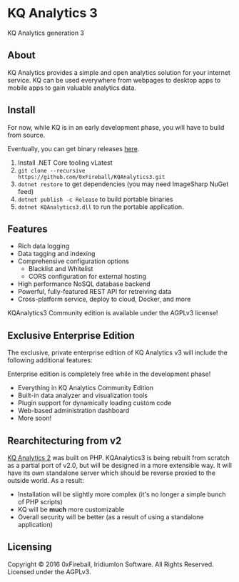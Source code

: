 
# KQ Analytics 3

KQ Analytics generation 3

## About

KQ Analytics provides a simple and open analytics solution for your internet service.
KQ can be used everywhere from webpages to desktop apps to mobile apps to gain valuable analytics data.

## Install

For now, while KQ is in an early development phase, you will have to build
from source.

Eventually, you can get binary releases [here](https://github.com/0xFireball/KQAnalytics3/releases).

1. Install .NET Core tooling vLatest
1. `git clone --recursive https://github.com/0xFireball/KQAnalytics3.git`
1. `dotnet restore` to get dependencies (you may need ImageSharp NuGet feed)
1. `dotnet publish -c Release` to build portable binaries
1. `dotnet KQAnalytics3.dll` to run the portable application. 

## Features

- Rich data logging
- Data tagging and indexing
- Comprehensive configuration options
  - Blacklist and Whitelist
  - CORS configuration for external hosting
- High performance NoSQL database backend
- Powerful, fully-featured REST API for retreiving data
- Cross-platform service, deploy to cloud, Docker, and more

KQAnalytics3 Community edition is available under the AGPLv3 license!

## Exclusive Enterprise Edition

The exclusive, private enterprise edition of KQ Analytics v3 will include the following additional features:

Enterprise edition is completely free while in the development phase!

- Everything in KQ Analytics Community Edition
- Built-in data analyzer and visualization tools
- Plugin support for dynamically loading custom code
- Web-based administration dashboard
- More soon!

## Rearchitecturing from v2

[KQ Analytics 2](https://github.com/exaphaser/KQAnalytics)
was built on PHP.
KQAnalytics3 is being rebuilt from scratch as a partial port of v2.0, but will be designed in a more extensible way.
It will have its own standalone server which should be reverse proxied to the outside world. As a result:

- Installation will be slightly more complex (it's no longer a simple bunch of PHP scripts)
- KQ will be **much** more customizable
- Overall security will be better (as a result of using a standalone application)

## Licensing

Copyright &copy; 2016 0xFireball, IridiumIon Software. All Rights Reserved.  
Licensed under the AGPLv3.
